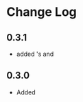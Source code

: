 # Change Log

## 0.3.1
- added <keycap/>'s <callout/> and <substeps/>

## 0.3.0
- Added <title> to <table>
- improved section snippet to offer numbered <sectX>'s below <section>
- added <info> and <merge> structures for assembly files

## 0.2.3
- Fixed path to an animation

## 0.2.2
- Fixed <procedure/>

## 0.2.1
- Version auto increment

## 0.1.1
- Added a license file

## 0.1.0
- Initial release

